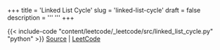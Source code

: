 +++
title = 'Linked List Cycle'
slug = 'linked-list-cycle'
draft = false
description =  '''
'''
+++

{{< include-code "content/leetcode/_leetcode/src/linked_list_cycle.py" "python" >}}
[Source](https://github.com/grind-rip/leetcode/blob/master/src/linked_list_cycle.py) | [LeetCode](https://leetcode.com/problems/linked-list-cycle)
